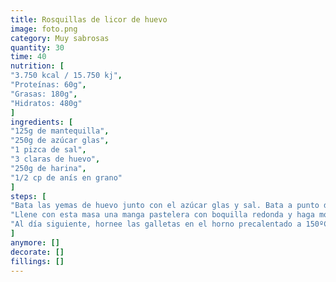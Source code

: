```yaml
---
title: Rosquillas de licor de huevo
image: foto.png
category: Muy sabrosas
quantity: 30
time: 40
nutrition: [
"3.750 kcal / 15.750 kj",
"Proteínas: 60g",
"Grasas: 180g",
"Hidratos: 480g"
]
ingredients: [
"125g de mantequilla",
"250g de azúcar glas",
"1 pizca de sal",
"3 claras de huevo",
"250g de harina",
"1/2 cp de anís en grano"
]
steps: [
"Bata las yemas de huevo junto con el azúcar glas y sal. Bata a punto de nieve las claras de huevo y mézclelas con movimientos suave con la masa de yemas. Incorpore la harina tamizada y el anís.",
"Llene con esta masa una manga pastelera con boquilla redonda y haga montoncitos de entre 2 y 2.5 cm de diámetro sobre bandejas de horno forradas con papel vegetal. Espolvoree un poco de azúcar. Déjela secar toda la noche a temperatura ambiente.",
"Al día siguiente, hornee las galletas en el horno precalentado a 150ºC, en el nivel central entre 20 y 25 minutos. No abra en ningún caso el horno durante este tiempo. Deje enfriar las galletas en la bandeja y almacénelas en un lugar fresco y bien cerrado 2 o tres semanas, para que se ablanden."
]
anymore: []
decorate: []
fillings: []
---
```



